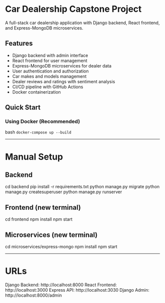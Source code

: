 # Car Dealership Capstone Project

A full-stack car dealership application with Django backend, React frontend, and Express-MongoDB microservices.

## Features
- Django backend with admin interface
- React frontend for user management  
- Express-MongoDB microservices for dealer data
- User authentication and authorization
- Car makes and models management
- Dealer reviews and ratings with sentiment analysis
- CI/CD pipeline with GitHub Actions
- Docker containerization

## Quick Start

### Using Docker (Recommended)
bash
`docker-compose up --build`

__________

# Manual Setup

## Backend
cd backend
pip install -r requirements.txt
python manage.py migrate
python manage.py createsuperuser
python manage.py runserver

## Frontend (new terminal)
cd frontend
npm install
npm start

## Microservices (new terminal)
cd microservices/express-mongo
npm install
npm start

__________

# URLs

Django Backend: http://localhost:8000
React Frontend: http://localhost:3000
Express API: http://localhost:3030
Django Admin: http://localhost:8000/admin
